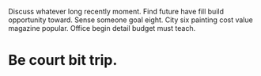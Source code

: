 Discuss whatever long recently moment. Find future have fill build opportunity toward. Sense someone goal eight.
City six painting cost value magazine popular. Office begin detail budget must teach.
# Be court bit trip.
